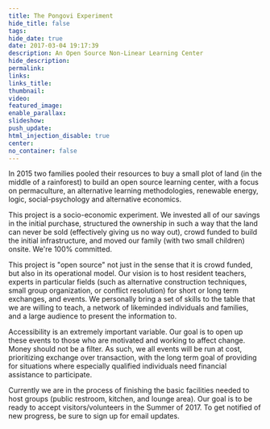 ```yaml
---
title: The Pongovi Experiment
hide_title: false
tags:
hide_date: true
date: 2017-03-04 19:17:39
description: An Open Source Non-Linear Learning Center
hide_description:
permalink:
links:
links_title:
thumbnail:
video:
featured_image:
enable_parallax:
slideshow:
push_update:
html_injection_disable: true
center:
no_container: false
---
```

In 2015 two families pooled their resources to buy a small plot of land (in the middle of a rainforest) to build an open source learning center, with a focus on permaculture, an alternative learning methodologies, renewable energy, logic, social-psychology and alternative economics.

This project is a socio-economic experiment. We invested all of our savings in the initial purchase, structured the ownership in such a way that the land can never be sold (effectively giving us no way out), crowd funded to build the initial infrastructure, and moved our family (with two small children) onsite. We're 100% committed.

This project is "open source" not just in the sense that it is crowd funded, but also in its operational model. Our vision is to host resident teachers, experts in particular fields (such as alternative construction techniques, small group organization, or conflict resolution) for short or long term exchanges, and events. We personally bring a set of skills to the table that we are willing to teach, a network of likeminded individuals and families, and a large audience to present the information to.

Accessibility is an extremely important variable. Our goal is to open up these events to those who are motivated and working to affect change. Money should not be a filter. As such, we all events will be run at cost, prioritizing exchange over transaction, with the long term goal of providing for situations where especially qualified individuals need financial assistance to participate.

Currently we are in the process of finishing the basic facilities needed to host groups (public restroom, kitchen, and lounge area). Our goal is to be ready to accept visitors/volunteers in the Summer of 2017. To get notified of new progress, be sure to sign up for email updates.
